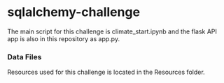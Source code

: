 # sqlalchemy-challenge
The main script for this challenge is climate_start.ipynb and the flask API app is also in this repository as app.py.

### Data Files
Resources used for this challenge is located in the Resources folder. 